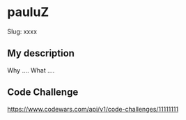 pauluZ
======

Slug: xxxx

My description
--------------
Why .... What ....

Code Challenge
--------------
https://www.codewars.com/api/v1/code-challenges/11111111
